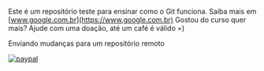Este é um repositório teste para ensinar como o Git funciona.
Saiba mais em [www.google.com.br](https://www.google.com.br)
Gostou do curso quer mais? Ajude com uma doação, até um café é válido =)

Enviando mudanças para um repositório remoto


[![paypal](https://www.paypalobjects.com/pt_BR/BR/i/btn/btn_donateCC_LG.gif)](https://www.paypal.com/cgi-bin/webscr?cmd=_s-xclick&hosted_button_id=BB4E5XX7WQBNA)